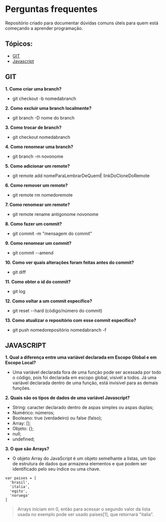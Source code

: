 # Perguntas frequentes

Repositório criado para documentar dúvidas comuns úteis para quem está começando a aprender programação.

## Tópicos:

* [GIT](#git)
* [Javascript](#javascript)

## GIT
**1. Como criar uma branch?**
- git checkout -b nomedabranch

**2. Como excluir uma branch localmente?**
- git branch -D nome do branch

**3. Como trocar de branch?**
- git checkout nomedabranch

**4. Como renomear uma branch?**
- git branch -m novonome

**5. Como adicionar um remote?**
- git remote add nomeParaLembrarDeQuemÉ linkDoCloneDoRemote

**6. Como remover um remote?**
- git remote rm nomedoremote

**7. Como renomear um remote?**
- git remote rename antigonome novonome

**8. Como fazer um commit?**
- git commit -m "mensagem do commit"

**9. Como renomear um commit?**
- git commit --amend

**10. Como ver quais alterações foram feitas antes do commit?**
- git diff

**11. Como obter o id do commit?**
- git log

**12. Como voltar a um commit específico?**
- git reset --hard (código/número do commit)

**13. Como atualizar o repositório com esse commit específico?**
- git push nomedorepositório nomedabranch -f

## JAVASCRIPT
**1. Qual a diferença entre uma variável declarada em Escopo Global e em Escopo Local?**
- Uma variável declarada fora de uma função pode ser acessada por todo o código, pois foi declarada em escopo global, visivél a todos. Já uma variável declarada dentro de uma função, está invisivel para as demais funções.

**2. Quais são os tipos de dados de uma variável Javascript?**
- String: caracter declarado dentro de aspas simples ou aspas duplas;
- Numérico: números;
- Booleano: true (verdadeiro) ou false (falso);
- Array: [];
- Objeto: {};
- null;
- undefined;

**3. O que são Arrays?**
- O objeto Array do JavaScript é um objeto semelhante a listas, um tipo de estrutura de dados que armazena elementos e que podem ser identificado pelo seu índice ou uma chave.

```
var paises = [
  'brasil',
  'italia',
  'egito',
  'noruega'
]
```
> Arrays iniciam em 0, então para acessar o segundo valor da lista usada no exemplo pode ser usado paises[1], que retornará "italia".